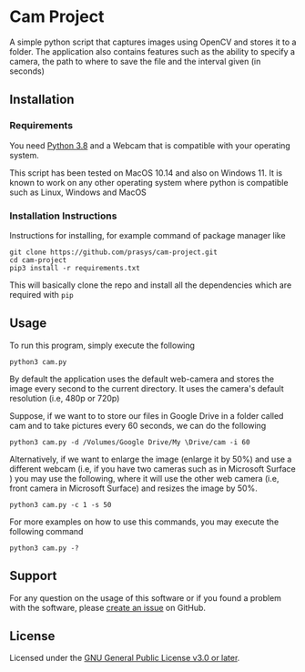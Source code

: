 # Cam Project
A simple python script that captures images using OpenCV and stores it to a folder. The application also contains features such as the ability to 
specify a camera, the path to where to save the file and the interval given (in seconds)


## Installation

### Requirements

You need [Python 3.8](https://www.python.org/downloads/release/python-380/) and a Webcam that is compatible with your operating system. 

This script has been tested on MacOS 10.14 and also on Windows 11. It is known to work on any other operating system where python is compatible such as Linux, Windows and MacOS


### Installation Instructions 

Instructions for installing, for example command of package manager like

    git clone https://github.com/prasys/cam-project.git
    cd cam-project
    pip3 install -r requirements.txt

This will basically clone the repo and install all the dependencies which are required with `pip` 

## Usage

To run this program, simply execute the following 

    python3 cam.py

By default the application uses the default web-camera and stores the image every second to the current directory. It uses the camera's default resolution (i.e, 480p or 720p)

Suppose, if we want to to store our files in Google Drive in a folder called cam and to take pictures every 60 seconds, we can do the following

    python3 cam.py -d /Volumes/Google Drive/My \Drive/cam -i 60

Alternatively, if we want to enlarge the image (enlarge it by 50%) and use a different webcam (i.e, if you have two cameras such as in Microsoft Surface ) you may use the following, where it will use the other web camera (i.e, front camera in Microsoft Surface) and resizes the image by 50%. 

    python3 cam.py -c 1 -s 50

For more examples on how to use this commands, you may execute the following command 

    python3 cam.py -?
    
    
## Support

For any question on the usage of this software or if you found a problem with the software, please [create an issue](https://github.com/prasys/cam-project/issuess) on GitHub.


## License
Licensed under the [GNU General Public License v3.0 or later](LICENSE).

